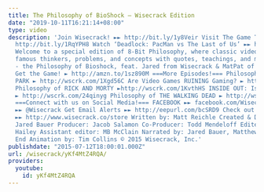 ```yaml
---
title: The Philosophy of BioShock – Wisecrack Edition
date: "2019-10-11T16:21:14+08:00"
type: video
description: 'Join Wisecrack! ►► http://bit.ly/1y8Veir Visit The Game Theorists ►►
  http://bit.ly/1RqYPH8 Watch ‘Deadlock: PacMan vs The Last of Us’ ►► http://bit.ly/1TuniJh
  Welcome to a special edition of 8-Bit Philosophy, where classic video games introduce
  famous thinkers, problems, and concepts with quotes, teachings, and more. This week
  - the Philosophy of Bioshock, feat. Jared from Wisecrack & MatPat of The Game Theorists.
  Get the Game! ► http://amzn.to/1sz890M ===More Episodes!=== Philosophy of SOUTH
  PARK ► http://wscrk.com/1Xgd56C Are Video Games RUINING Gaming? ► http://wscrk.com/1ZNZstW
  Philosophy of RICK AND MORTY ►http://wscrk.com/1KvthHS INSIDE OUT: Is Joy the Villain?
  ► http://wscrk.com/24qinyg Philosophy of THE WALKING DEAD ► http://wscrk.com/24flZnN
  ===Connect with us on Social Media!=== FACEBOOK ►► facebook.com/WisecrackEDU TWITTER
  ►► @Wisecrack Get Email Alerts ►► http://eepurl.com/bcSRD9 Check out our Merch!
  ►► http://www.wisecrack.co/store Written by: Matt Reichle Created & Directed by:
  Jared Bauer Producer: Jacob Salamon Co-Producer: Todd Mendeloff Edited by: Ryan
  Hailey Assistant editor: MB McClain Narrated by: Jared Bauer, Matthew “MatPat” Patrick
  End Animation by: Tim Collins © 2015 Wisecrack, Inc.'
publishdate: "2015-07-12T18:00:01.000Z"
url: /wisecrack/yKf4MtZ4RQA/
providers:
  youtube:
    id: yKf4MtZ4RQA
---
```

